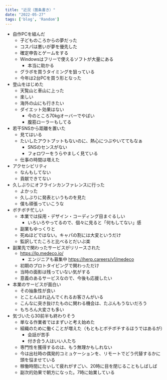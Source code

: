 ```yaml
---
title: "近況（箇条書き）"
date: "2022-05-27"
tags: ['blog', 'Random']
---
```


- 自作PCを組んだ
	- 子どものころからの夢だった
	- コスパは悪いが夢を優先した
	- 確定申告とゲームをする
	- Windowsはフリーで使えるソフトが大量にある
		- 本当に助かる
	- グラボを買うタイミングを狙っている
	- 今年は2台PCを買う形となった
- 登山をはじめた
	- 天覧山と車山に上った
	- 楽しい
	- 海外の山にも行きたい
	- ダイエット効果はない
		- 今のところ70kgオーバーでやばい
		- 腹筋ローラーもしてる
- 若干SNSから距離を置いた
	- 見てはいる
	- たいしたアウトプットもないのに、熱心につぶやいててもなぁ
		- SNSのセンスがない
		- フォロワーをうらやましく見ている
	- 仕事の時間は増えた
- アクセシビリティ
	- なんもしてない
	- 貢献できてない
- 久しぶりにオフラインカンファレンスに行った
	- よかった
	- 久しぶりに発表というものを見た
	- 僕も頑張っていこうな
- ボチボチ忙しい
	- 本業では採用・デザイン・コーディング目まぐるしい
		- いろいろやってるので、個々に見ると「何もしてない」感
	- 副業もゆっくりと
	- 死ぬほどではない。キャパの割には大変というだけ
	- 監訳してたころと比べるとだいぶ楽
- 副業先で関わったサービスがリリースされた
	- https://lp.medeco.io/
		- エンジニアも募集中 https://herp.careers/v1/medeco
	- 初期のプロトタイピングで関わっただけ
	- 当時の面影は残っていない気がする
	- 意義のあるサービスなので、今後も応援したい
- 本業のサービスが面白い
	- その抽象性が良い
	- とことんほれ込んでくれるお客さんがいる
	- こんなに突き抜けたものに関わる機会は、たぶんもうないだろう
	- もちろん大変さも多い
- 気づいたら30前半も終わりそう
	- 単なる作業者ではまずいと考え始めた
	- 組織のために働くことが増えた（もともとボチボチするほうではあるが）
		- 会話が苦手
		- 付き合う人はいい人たち
	- 専門性を獲得するのは、もう無理かもしれない
	- 今は出社時の偶発的コミュケーションを、リモートでどう代替するかに頭を悩ませている
	- 稼働時間にたいして疲れがすごい、20時に目を閉じることもしばしば
	- 副次的効果で朝方になった。7時に始業している
